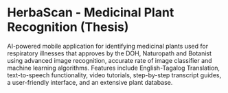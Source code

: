 # HerbaScan - Medicinal Plant Recognition (Thesis)

AI-powered mobile application for identifying medicinal plants used for respiratory illnesses that approves by the DOH, Naturopath and Botanist using advanced image recognition, accurate rate of image classifier and machine learning algorithms. Features include English-Tagalog Translation, text-to-speech functionality, video tutorials, step-by-step transcript guides, a user-friendly interface, and an extensive plant database.


